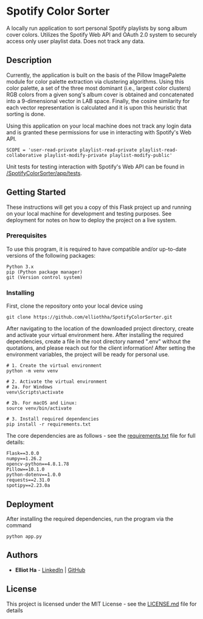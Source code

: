 # Spotify Color Sorter

A locally run application to sort personal Spotify playlists by song album cover colors.
Utilizes the Spotify Web API and OAuth 2.0 system to securely access only user playlist data. Does not track any data.

## Description

Currently, the application is built on the basis of the Pillow ImagePalette module for color palette extraction via clustering algorithms. Using this color palette, a set of the three most dominant (i.e., largest color clusters) RGB colors from a given song's album cover is obtained and concatenated into a 9-dimensional vector in LAB space. Finally, the cosine similarity for each vector representation is calculated and it is upon this heuristic that sorting is done. 

Using this application on your local machine does not track any login data and is granted these permissions for use in interacting with Spotify's Web API.

```
SCOPE = 'user-read-private playlist-read-private playlist-read-collaborative playlist-modify-private playlist-modify-public'
```

Unit tests for testing interaction with Spotify's Web API can be found in [/SpotifyColorSorter/app/tests](/SpotifyColorSorter/app/tests).

## Getting Started

These instructions will get you a copy of this Flask project up and running on your local machine for development and testing purposes. See deployment for notes on how to deploy the project on a live system.

### Prerequisites

To use this program, it is required to have compatible and/or up-to-date versions of the following packages:

```
Python 3.x
pip (Python package manager)
git (Version control system)
```

### Installing

First, clone the repository onto your local device using 

```
git clone https://github.com/elliothha/SpotifyColorSorter.git
```

After navigating to the location of the downloaded project directory, create and activate your virtual environment here. After installing the required dependencies, create a file in the root directory named ".env" without the quotations, and please reach out for the client information! After setting the environment variables, the project will be ready for personal use.

```
# 1. Create the virtual environment
python -m venv venv

# 2. Activate the virtual environment
# 2a. For Windows
venv\Scripts\activate

# 2b. For macOS and Linux:
source venv/bin/activate

# 3. Install required dependencies
pip install -r requirements.txt
```

The core dependencies are as follows - see the [requirements.txt](requirements.txt) file for full details:

```
Flask==3.0.0
numpy==1.26.2
opencv-python==4.8.1.78
Pillow==10.1.0
python-dotenv==1.0.0
requests==2.31.0
spotipy==2.23.0a
```

## Deployment

After installing the required dependencies, run the program via the command

```
python app.py
```

## Authors

* **Elliot Ha** - [LinkedIn](https://www.linkedin.com/in/elliothha/) | [GitHub](https://github.com/elliothha)

## License

This project is licensed under the MIT License - see the [LICENSE.md](LICENSE.md) file for details
